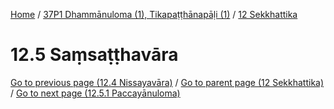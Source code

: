 
[Home](/) / [37P1 Dhammānuloma (1), Tikapaṭṭhānapāḷi (1)](../../37P1.md) / [12 Sekkhattika](../12.md)

# 12.5 Saṃsaṭṭhavāra


[Go to previous page (12.4 Nissayavāra)](12.4.md) / [Go to parent page (12 Sekkhattika)](../12.md) / [Go to next page (12.5.1 Paccayānuloma)](12.5/12.5.1.md)


